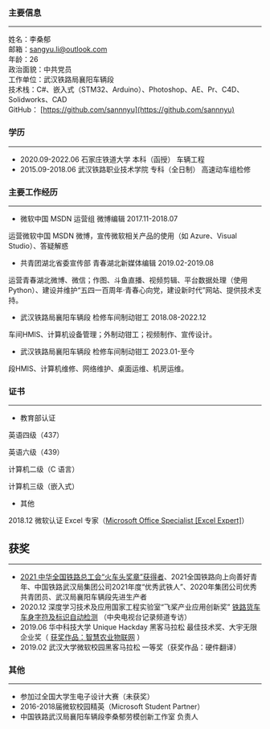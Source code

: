 ### 主要信息
---
姓名：李桑郁<br>邮箱：sangyu.li@outlook.com<br>年龄：26<br>政治面貌：中共党员<br>工作单位：武汉铁路局襄阳车辆段<br>技术栈：C#、嵌入式（STM32、Arduino）、Photoshop、AE、Pr、C4D、Solidworks、CAD<br>GitHub： [https://github.com/sannnyu](https://github.com/sannnyu)<br>

### 学历
---
* 2020.09-2022.06 石家庄铁道大学 本科（函授） 车辆工程
* 2015.09-2018.06 武汉铁路职业技术学院 专科（全日制） 高速动车组检修

### 主要工作经历
---
*  微软中国 MSDN 运营组    微博编辑    2017.11-2018.07  

运营微软中国 MSDN 微博，宣传微软相关产品的使用（如 Azure、Visual Studio）、答疑解惑

* 共青团湖北省委宣传部    青春湖北新媒体编辑    2019.02-2019.08
 
 运营青春湖北微博、微信；作图、斗鱼直播、视频剪辑、平台数据处理（使用 Python）、建设并维护“五四一百周年·青春心向党，建设新时代”网站、提供技术支持。

* 武汉铁路局襄阳车辆段    检修车间制动钳工    2018.08-2022.12
 
 车间HMIS、计算机设备管理；外制动钳工；视频制作、宣传设计。
 
 * 武汉铁路局襄阳车辆段    检修车间制动钳工    2023.01-至今
 
 段HMIS、计算机维修、网络维护、桌面运维、机房运维。
 

### 证书
---
* 教育部认证

英语四级（437）

英语六级（439）

计算机二级（C 语言）

计算机三级（嵌入式）

* 其他

2018.12 微软认证 Excel 专家（[Microsoft Office Specialist [Excel Expert]](https://docs.microsoft.com/zh-cn/learn/certifications/mos-excel-2016/)）

## 获奖
---
* [2021 中华全国铁路总工会“火车头奖章”获得者](https://baike.baidu.com/item/全国铁路系统火车头奖奖章/3403539?fromtitle=火车头奖章&fromid=6977746&fr=aladdin)、2021全国铁路向上向善好青年、中国铁路武汉局集团公司2021年度“优秀武铁人”、2020年集团公司优秀共青团员、武汉局襄阳车辆段先进生产者
* 2020.12 深度学习技术及应用国家工程实验室“飞桨产业应用创新奖” [铁路货车车身字符及标识自动检测](https://baijiahao.baidu.com/s?id=1687959853235426003) （中央电视台记录频道专访）
* 2019.06 华中科技大学 Unique Hackday 黑客马拉松 最佳技术奖、大宇无限企业奖（ [获奖作品：智慧农业物联网](https://mp.weixin.qq.com/s/KIxtdPEjKSgSHqK__4h9Bw) ）
* 2019.02 武汉大学微软校园黑客马拉松 一等奖（获奖作品：硬件翻译）
### 其他
---
* 参加过全国大学生电子设计大赛（未获奖）
* 2016-2018届微软校园精英（Microsoft Student Partner）
* 中国铁路武汉局襄阳车辆段李桑郁劳模创新工作室 负责人

